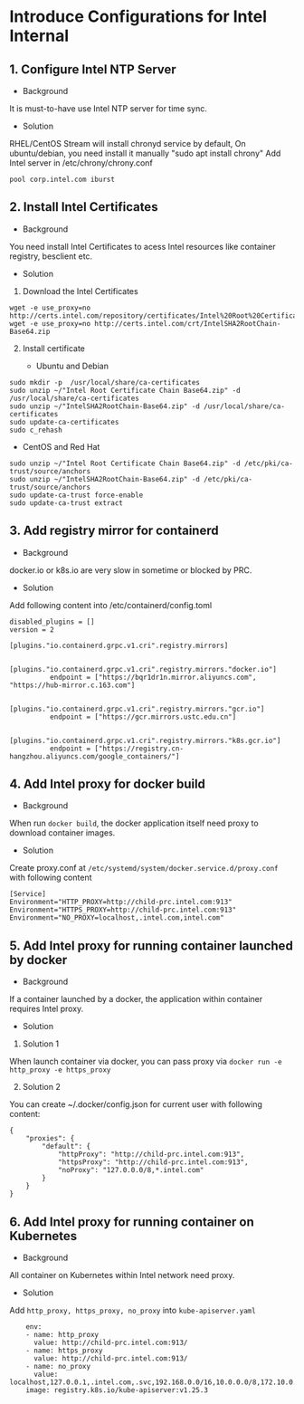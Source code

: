 # Introduce Configurations for Intel Internal


## 1. Configure Intel NTP Server

- Background

It is must-to-have use Intel NTP server for time sync.

- Solution

RHEL/CentOS Stream will install chronyd service by default, On ubuntu/debian, you need install it manually "sudo apt install chrony"
Add Intel server in /etc/chrony/chrony.conf

```
pool corp.intel.com iburst
```

## 2. Install Intel Certificates

- Background

You need install Intel Certificates to acess Intel resources like container registry, besclient etc.

- Solution

1. Download the Intel Certificates

```
wget -e use_proxy=no http://certs.intel.com/repository/certificates/Intel%20Root%20Certificate%20Chain%20Base64.zip
wget -e use_proxy=no http://certs.intel.com/crt/IntelSHA2RootChain-Base64.zip
```

2. Install certificate

   - Ubuntu and Debian

```
sudo mkdir -p  /usr/local/share/ca-certificates
sudo unzip ~/"Intel Root Certificate Chain Base64.zip" -d /usr/local/share/ca-certificates
sudo unzip ~/"IntelSHA2RootChain-Base64.zip" -d /usr/local/share/ca-certificates
sudo update-ca-certificates
sudo c_rehash
```

   - CentOS and Red Hat

```
sudo unzip ~/"Intel Root Certificate Chain Base64.zip" -d /etc/pki/ca-trust/source/anchors
sudo unzip ~/"IntelSHA2RootChain-Base64.zip" -d /etc/pki/ca-trust/source/anchors
sudo update-ca-trust force-enable
sudo update-ca-trust extract
```

## 3. Add registry mirror for containerd

- Background

docker.io or k8s.io are very slow in sometime or blocked by PRC.

- Solution

Add following content into /etc/containerd/config.toml

```
disabled_plugins = []
version = 2

[plugins."io.containerd.grpc.v1.cri".registry.mirrors]

        [plugins."io.containerd.grpc.v1.cri".registry.mirrors."docker.io"]
          endpoint = ["https://bqr1dr1n.mirror.aliyuncs.com", "https://hub-mirror.c.163.com"]

        [plugins."io.containerd.grpc.v1.cri".registry.mirrors."gcr.io"]
          endpoint = ["https://gcr.mirrors.ustc.edu.cn"]

        [plugins."io.containerd.grpc.v1.cri".registry.mirrors."k8s.gcr.io"]
          endpoint = ["https://registry.cn-hangzhou.aliyuncs.com/google_containers/"]
```

## 4. Add Intel proxy for docker build

- Background

When run `docker build`, the docker application itself need proxy to download container images.

- Solution

Create proxy.conf at `/etc/systemd/system/docker.service.d/proxy.conf` with following content

```
[Service]
Environment="HTTP_PROXY=http://child-prc.intel.com:913"
Environment="HTTPS_PROXY=http://child-prc.intel.com:913"
Environment="NO_PROXY=localhost,.intel.com,intel.com"
```

## 5. Add Intel proxy for running container launched by docker

- Background

If a container launched by a docker, the application within container requires Intel proxy.

- Solution

1. Solution 1

When launch container via docker, you can pass proxy via `docker run -e http_proxy -e https_proxy`

2. Solution 2

You can create ~/.docker/config.json for current user with following content:

```
{
	"proxies": {
		"default": {
			"httpProxy": "http://child-prc.intel.com:913",
			"httpsProxy": "http://child-prc.intel.com:913",
			"noProxy": "127.0.0.0/8,*.intel.com"
		}
	}
}
```

## 6. Add Intel proxy for running container on Kubernetes

- Background

All container on Kubernetes within Intel network need proxy.

- Solution

Add `http_proxy, https_proxy, no_proxy` into `kube-apiserver.yaml`
```
    env:
    - name: http_proxy
      value: http://child-prc.intel.com:913/
    - name: https_proxy
      value: http://child-prc.intel.com:913/
    - name: no_proxy
      value: localhost,127.0.0.1,.intel.com,.svc,192.168.0.0/16,10.0.0.0/8,172.10.0.0/16,172.11.0.0/16
    image: registry.k8s.io/kube-apiserver:v1.25.3

```
